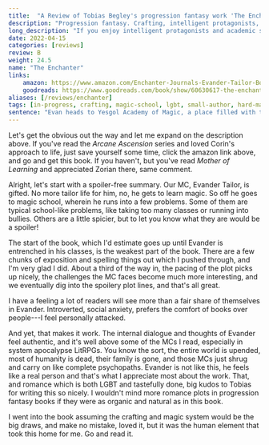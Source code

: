 ```yaml
---
title:  "A Review of Tobias Begley's progression fantasy work 'The Enchanter'"
description: "Progression fantasy. Crafting, intelligent protagonists, school setting, it's right up my alley."
long_description: "If you enjoy intelligent protagonists and academic settings, you'll love this book. It starts slower and picks up pace a ton. Loved it."
date: 2022-04-15
categories: [reviews]
review: B
weight: 24.5
name: "The Enchanter"
links:
    amazon: https://www.amazon.com/Enchanter-Journals-Evander-Tailor-Book-ebook/dp/B09VNDHW49
    goodreads: https://www.goodreads.com/book/show/60630617-the-enchanter
aliases: [/reviews/enchanter]
tags: [in-progress, crafting, magic-school, lgbt, small-author, hard-magic]
sentence: "Evan heads to Yesgol Academy of Magic, a place filled with the children of the elite, and the occasional extraplanar horror."
---
```


Let's get the obvious out the way and let me expand on the description above. If you've read the *Arcane Ascension* series and loved Corin's approach to life, just save yourself some time, click the amazon link above, and go and get this book. If you haven't, but you've read *Mother of Learning* and appreciated Zorian there, same comment.

Alright, let's start with a spoiler-free summary. Our MC, Evander Tailor, is gifted. No more tailor life for him, no, he gets to learn magic. So off he goes to magic school, wherein he runs into a few problems. Some of them are typical school-like problems, like taking too many classes or running into bullies. Others are a little spicier, but to let you know what they are would be a spoiler!

The start of the book, which I'd estimate goes up until Evander is entrenched in his classes, is the weakest part of the book. There are a few chunks of exposition and spelling things out which I pushed through, and I'm very glad I did. About a third of the way in, the pacing of the plot picks up nicely, the challenges the MC faces become much more interesting, and we eventually dig into the spoilery plot lines, and that's all great. 

I have a feeling a lot of readers will see more than a fair share of themselves in Evander. Introverted, social anxiety, prefers the comfort of books over people---I feel personally attacked. 

And yet, that makes it work. The internal dialogue and thoughts of Evander feel authentic, and it's well above some of the MCs I read, especially in system apocalypse LitRPGs. You know the sort, the entire world is upended, most of humanity is dead, their family is gone, and those MCs just shrug and carry on like complete psychopaths. Evander is not like this, he feels like a real person and that's what I appreciate most about the work. That, and romance which is both LGBT and tastefully done, big kudos to Tobias for writing this so nicely. I wouldn't mind more romance plots in progression fantasy books if they were as organic and natural as in this book.

I went into the book assuming the crafting and magic system would be the big draws, and make no mistake, loved it, but it was the human element that took this home for me. Go and read it.
